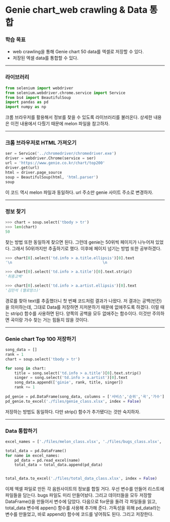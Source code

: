 # Genie chart_web crawling & Data 통합



### 학습 목표

- web crawling을 통해 Genie chart 50 data를 엑셀로 저장할 수 있다.
- 저장된 엑셀 data를 통합할 수 있다.



---



### 라이브러리

```python
from selenium import webdriver
from selenium.webdriver.chrome.service import Service
from bs4 import BeautifulSoup
import pandas as pd
import numpy as np
```

 크롬 브라우저를 활용해서 정보를 찾을 수 있도록 라이브러리를 불러온다. 상세한 내용은 이전 내용에서 다뤘기 때문에 melon 파일을 참고하자.



---



### 크롬 브라우저로 HTML 가져오기

```python
ser = Service('../chromedriver/chromedriver.exe')
driver = webdriver.Chrome(service = ser)
url = 'https://www.genie.co.kr/chart/top200'
driver.get(url)
html = driver.page_source
soup = BeautifulSoup(html, 'html.parser')
soup
```

 이 코드 역시 melon 파일과 동일하다. url 주소만 genie 사이트 주소로 변경하자.



---



### 정보 찾기

```python
>>> chart = soup.select('tbody > tr')
>>> len(chart)
50
```

 찾는 방법 또한 동일하게 찾으면 된다. 그런데 genie는 50위씩 페이지가 나누어져 있었다. 그래서 50위까지만 추출하기로 했다. 이후에 페이지 넘기는 방법 또한 공부하겠다.



```python
>>> chart[0].select('td.info > a.title.ellipsis')[0].text
'\n                                        \n                                          \n                                        \n                                        \n                                        \n                                        \n                                            \n                                                취중고백'

>>> chart[0].select('td.info > a.title')[0].text.strip()
'취중고백'

>>> chart[0].select('td.info > a.artist.ellipsis')[0].text
'김민석 (멜로망스)'
```

 경로를 찾아 text를 추출했더니 첫 번째 코드처럼 결과가 나왔다. 저 결과는 공백(빈칸)을 의미하는데, 그대로 Data를 저장하면 지저분하기 때문에 없애주도록 하겠다. 이럴 때는 strip() 함수를 사용하면 된다. 양쪽의 공백을 모두 없애주는 함수이다. 이것만 주의하면 곡이랑 가수 찾는 거는 힘들지 않을 것이다.



---



### Genie chart Top 100 저장하기

```python
song_data = []
rank = 1
chart = soup.select('tbody > tr')

for song in chart:
    title = song.select('td.info > a.title')[0].text.strip()
    singer = song.select('td.info > a.artist')[0].text
    song_data.append(['ginie', rank, title, singer])
    rank += 1
    
pd_genie = pd.DataFrame(song_data, columns = ['서비스','순위','곡','가수'])
pd_genie.to_excel('./files/genie_class.xlsx', index = False)
```

 저장하는 방법도 동일하다. 다만 strip() 함수가 추가됐다는 것만 숙지하자.



---



### Data 통합하기

```python
excel_names = ['./files/melon_class.xlsx', './files/bugs_class.xlsx', './files/genie_class.xlsx']

total_data = pd.DataFrame()
for name in excel_names:
    pd_data = pd.read_excel(name)
    total_data = total_data.append(pd_data)


total_data.to_excel('./files/total_data_class.xlsx', index = False)
```

 이제 엑셀 파일로 만든 각 음원사이트의 정보를 합칠 거다. 우선 변수를 만들어 리스트에 파일들을 담는다. bugs 파일도 미리 만들어놨다. 그리고 데이터들을 모두 저장할 DataFrame()을 만들어서 변수에 담았다. 다음으로 for문을 돌려 각 파일들을 읽고, total_data 변수에 appen() 함수를 사용해 추가해 준다. 가독성을 위해 pd_data라는 변수를 만들었고, 바로 append() 함수에 코드를 넣어줘도 된다. 그리고 저장한다.